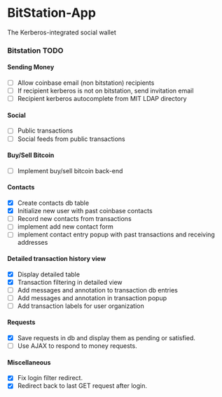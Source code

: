 BitStation-App
==============

The Kerberos-integrated social wallet

### Bitstation TODO

#### Sending Money
- [ ] Allow coinbase email (non bitstation) recipients
- [ ] If recipient kerberos is not on bitstation, send invitation email
- [ ] Recipient kerberos autocomplete from MIT LDAP directory

#### Social
- [ ] Public transactions
- [ ] Social feeds from public transactions

#### Buy/Sell Bitcoin
- [ ] Implement buy/sell bitcoin back-end

#### Contacts
- [x] Create contacts db table
- [x] Initialize new user with past coinbase contacts
- [ ] Record new contacts from transactions
- [ ] implement add new contact form
- [ ] implement contact entry popup with past transactions and receiving addresses

#### Detailed transaction history view
- [x] Display detailed table
- [x] Transaction filtering in detailed view
- [ ] Add messages and annotation to transaction db entries
- [ ] Add messages and annotation in transaction popup
- [ ] Add transaction labels for user organization

#### Requests
- [x] Save requests in db and display them as pending or satisfied.
- [ ] Use AJAX to respond to money requests.

#### Miscellaneous
- [x] Fix login filter redirect.
- [x] Redirect back to last GET request after login.
